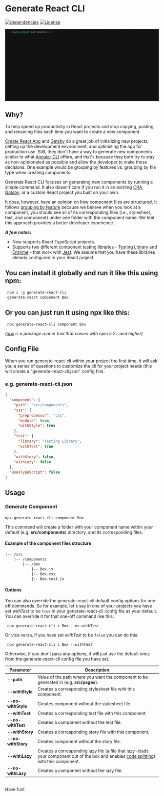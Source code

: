 # Generate React CLI

[![dependencies](https://david-dm.org/arminbro/generate-react-cli.svg)](https://david-dm.org/arminbro/generate-react-cli)
[![License](https://img.shields.io/npm/l/express.svg)](https://github.com/arminbro/generate-react-cli/blob/master/LICENSE)

<p align="center"><img src="docs/assets/component-cmd.gif?raw=true"/></p>

## Why?

To help speed up productivity in React projects and stop copying, pasting, and renaming files each time you want to create a new component.

[Create React App](https://create-react-app.dev/) and [Gatsby](https://www.gatsbyjs.org/) do a great job of initializing new projects, setting up the development environment, and optimizing the app for production use. Still, they don't have a way to generate new components similar to what [Angular CLI](https://cli.angular.io/) offers, and that's because they both try to stay as non-opinionated as possible and allow the developer to make those decisions. One example would be grouping by features vs. grouping by file type when creating components.

Generate React CLI focuses on generating new components by running a simple command. It also doesn't care if you run it in an existing [CRA](https://create-react-app.dev/), [Gatsby](https://www.gatsbyjs.org/), or a custom React project you built on your own.

It does, however, have an opinion on how component files are structured. It follows [grouping by feature](https://reactjs.org/docs/faq-structure.html#grouping-by-file-type) because we believe when you look at a component, you should see all of its corresponding files (i.e., stylesheet, test, and component) under one folder with the component name. We feel this approach provides a better developer experience.

**_A few notes:_**

- Now supports React TypeScript projects.
- Supports two different component testing libraries - [Testing Library](https://testing-library.com) and [Enzyme](https://airbnb.io/enzyme) - that work with [Jest](https://jestjs.io/). We assume that you have these libraries already configured in your React project.

## You can install it globally and run it like this using npm:

```
 npm i -g generate-react-cli
 generate-react component Box
```

## Or you can just run it using npx like this:

```
 npx generate-react-cli component Box
```

_([npx](https://medium.com/@maybekatz/introducing-npx-an-npm-package-runner-55f7d4bd282b) is a package runner tool that comes with npm 5.2+ and higher)_

## Config File

When you run generate-react-cli within your project the first time, it will ask you a series of questions to customize the cli for your project needs (this will create a "generate-react-cli.json" config file).

### e.g. **generate-react-cli.json**

```json
{
  "component": {
    "path": "src/components",
    "css": {
      "preprocessor": "css",
      "module": true,
      "withStyle": true
    },
    "test": {
      "library": "Testing Library",
      "withTest": true
    },
    "withStory": false,
    "withLazy": false
  },
  "usesTypeScript": false
}
```

## Usage

### Generate Component

`npx generate-react-cli component Box`

This command will create a folder with your component name within your default (e.g. **src/components**) directory, and its corresponding files.

#### **Example of the component files structure**

```
|-- /src
    |-- /components
        |-- /Box
            |-- Box.js
            |-- Box.css
            |-- Box.test.js
```

#### Options

You can also override the generate-react-cli default config options for one-off commands. So for example, let's say in one of your projects you have set _withTest_ to be `true` in your generate-react-cli config file as your default. You can override it for that one-off command like this:

```
 npx generate-react-cli c Box --no-withTest
```

Or vice versa, if you have set _withTest_ to be `false` you can do this:

```
 npx generate-react-cli c Box --withTest
```

Otherwise, if you don't pass any options, it will just use the default ones from the generate-react-cli config file you have set.

| Parameter          | Description                                                                                                                                                                                             |
| ------------------ | ------------------------------------------------------------------------------------------------------------------------------------------------------------------------------------------------------- |
| **--path**         | Value of the path where you want the component to be generated in (e.g. **src/pages**).                                                                                                                 |
| **--withStyle**    | Creates a corresponding stylesheet file with this component.                                                                                                                                            |
| **--no-withStyle** | Creates component without the stylesheet file.                                                                                                                                                          |
| **--withTest**     | Creates a corresponding test file with this component.                                                                                                                                                  |
| **--no-withTest**  | Creates a component without the test file.                                                                                                                                                              |
| **--withStory**    | Creates a corresponding story file with this component.                                                                                                                                                 |
| **--no-withStory** | Creates component without the story file.                                                                                                                                                               |
| **--withLazy**     | Creates a corresponding lazy file (a file that lazy-loads your component out of the box and enables [code splitting](https://reactjs.org/docs/code-splitting.html#code-splitting)) with this component. |
| **--no-withLazy**  | Creates a component without the lazy file.                                                                                                                                                              |

<br>
Have fun!
